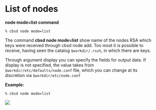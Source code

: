 # List of nodes

**node mode=list command**

```
% cbsd node mode=list
```
The command **cbsd node mode=list** show name of the nodes RSA which keys were received through cbsd node add. Too most it is possible to receive, having seen the catalog `$workdir/.rssh`, in which there are keys.

Through argument display you can specify the fields for output data. If display is not specified, the value takes from `$workdir/etc/defaults/node.conf` file, which you can change at its discretion via `$workdir/etc/node.conf`

**Example:**

```
% cbsd node mode=list
```

![](/img/nodelist1.png)
